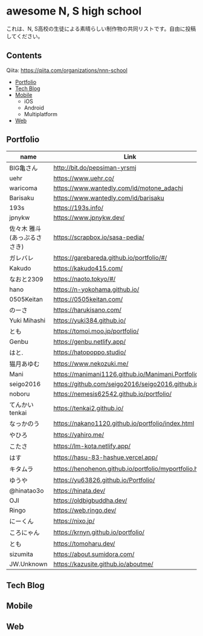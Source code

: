 # awesome N, S high school

これは、N, S高校の生徒による素晴らしい制作物の共同リストです。自由に投稿してください。

## Contents

Qiita: https://qiita.com/organizations/nnn-school

* [Portfolio](#portfolio)
* [Tech Blog](#Tech-Blog)
* [Mobile](#Mobile)
  * iOS
  * Android
  * Multiplatform
* [Web](#Web)

## Portfolio

| name | Link | Source code |
| --- | --- | --- |
| BIG亀さん | http://bit.do/pepsiman-yrsmj  | https://github.com/Chatani-bigkyo/Pepsiman-yrsmj |
| uehr | https://www.uehr.co/ | https://github.com/uehr/uehr.github.io |
| waricoma | https://www.wantedly.com/id/motone_adachi |  |
| Barisaku | https://www.wantedly.com/id/barisaku |  |
| 193s | https://193s.info/ |  |
| jpnykw | https://www.jpnykw.dev/ | https://github.com/jpnykw/jpnykw.dev |
| 佐々木 雅斗(あっぷるささき) | https://scrapbox.io/sasa-pedia/ |  |
| ガレバレ | https://garebareda.github.io/portfolio/#/ | https://github.com/garebareDA/portfolio |
| Kakudo | https://kakudo415.com/ | https://github.com/kakudo415/kakudo415.com |
| なおと2309 | https://naoto.tokyo/#/ |  |
| hano | https://n-yokohama.github.io/ | https://github.com/N-Yokohama/n-yokohama.github.io |
| 0505Keitan | https://0505keitan.com/ | https://github.com/0505Keitan/0505Keitan.github.io |
| のーさ | https://harukisano.com/ | https://github.com/hrqsn/site |
| Yuki Mihashi | https://yuki384.github.io/ |  |
| とも | https://tomoi.moo.jp/portfolio/ |  |
| Genbu | https://genbu.netlify.app/ |  |
| はと. | https://hatopoppo.studio/ |  |
| 猫月あゆむ | https://www.nekozuki.me/ | https://github.com/AyumuNekozuki/nekozuki_me |
| Mani | https://manimani1126.github.io/Manimani.Portfolio/ |  |
| seigo2016 | https://github.com/seigo2016/seigo2016.github.io |  |
| noboru | https://nemesis62542.github.io/portfolio/ | https://github.com/Nemesis62542/portfolio/tree/master/docs |
| てんかい tenkai | https://tenkai2.github.io/ | https://github.com/tenkai2/tenkai2.github.io |
| なっかのう | https://nakano1120.github.io/portfolio/index.html | https://github.com/nakano1120/portfolio |
| やひろ | https://yahiro.me/ |  |
| こたさ | https://lm-kota.netlify.app/ | https://github.com/kotaok/myportfolio |
| はす | https://hasu-83-hashue.vercel.app/ | https://github.com/hashue/Portfolio |
| キタムラ | https://henohenon.github.io/portfolio/myportfolio.html | https://github.com/henohenon/portfolio |
| ゆうや | https://yu63826.github.io/Portfolio/ | https://github.com/yu63826/Portfolio/ |
| @hinatao3o | https://hinata.dev/ | https://github.com/fjhrhnt/hinata.dev |
| OJI | https://oldbigbuddha.dev/ | https://github.com/OldBigBuddha/portfolio |
| Ringo | https://web.ringo.dev/ | https://github.com/Ringo-dev/webpage/ |
| にーくん | https://nixo.jp/ |  |
| ころにゃん | https://krnyn.github.io/portfolio/ | https://github.com/krnyn/portfolio |
| とも | https://tomoharu.dev/ | https://github.com/WTomoharu/next-portfolio |
| sizumita | https://about.sumidora.com/ | https://github.com/sizumita/portfolio |
| JW.Unknown | https://kazusite.github.io/aboutme/ | https://github.com/Kondo-Kazushi/Kondo-kazushi.github.io |


## Tech Blog

## Mobile

## Web

